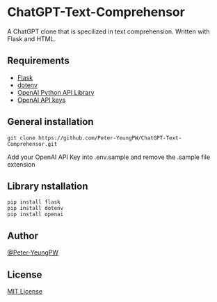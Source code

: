 # ChatGPT-Text-Comprehensor

A ChatGPT clone that is specilized in text comprehension. Written with Flask and HTML.

## Requirements
- [Flask](https://flask.palletsprojects.com/en/stable/)
- [dotenv](https://pypi.org/project/python-dotenv/)
- [OpenAI Python API Library](https://pypi.org/project/openai/)
- [OpenAI API keys](https://platform.openai.com/api-keys)

## General installation
```
git clone https://github.com/Peter-YeungPW/ChatGPT-Text-Comprehensor.git
```
Add your OpenAI API Key into .env.sample and remove the .sample file extension

## Library nstallation
```
pip install flask
pip install dotenv
pip install openai
```

## Author
[@Peter-YeungPW](https://github.com/Peter-YeungPW)

## License
[MIT License](LICENSE)